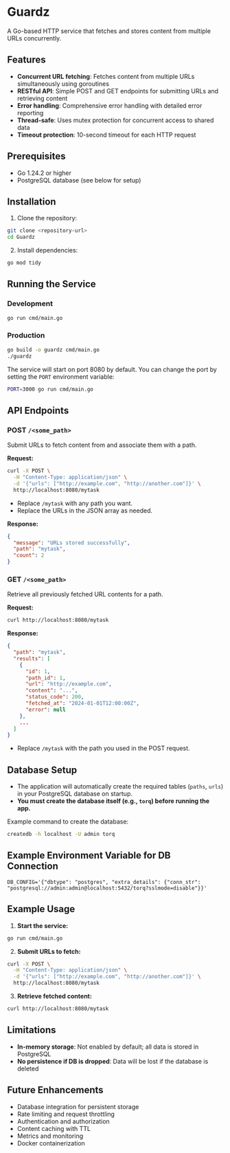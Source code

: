 # Guardz

A Go-based HTTP service that fetches and stores content from multiple URLs concurrently.

## Features

- **Concurrent URL fetching**: Fetches content from multiple URLs simultaneously using goroutines
- **RESTful API**: Simple POST and GET endpoints for submitting URLs and retrieving content
- **Error handling**: Comprehensive error handling with detailed error reporting
- **Thread-safe**: Uses mutex protection for concurrent access to shared data
- **Timeout protection**: 10-second timeout for each HTTP request

## Prerequisites

- Go 1.24.2 or higher
- PostgreSQL database (see below for setup)

## Installation

1. Clone the repository:
```bash
git clone <repository-url>
cd Guardz
```

2. Install dependencies:
```bash
go mod tidy
```

## Running the Service

### Development
```bash
go run cmd/main.go
```

### Production
```bash
go build -o guardz cmd/main.go
./guardz
```

The service will start on port 8080 by default. You can change the port by setting the `PORT` environment variable:

```bash
PORT=3000 go run cmd/main.go
```

## API Endpoints

### POST `/<some_path>`
Submit URLs to fetch content from and associate them with a path.

**Request:**
```bash
curl -X POST \
  -H "Content-Type: application/json" \
  -d '{"urls": ["http://example.com", "http://another.com"]}' \
  http://localhost:8080/mytask
```

- Replace `/mytask` with any path you want.
- Replace the URLs in the JSON array as needed.

**Response:**
```json
{
  "message": "URLs stored successfully",
  "path": "mytask",
  "count": 2
}
```

### GET `/<some_path>`
Retrieve all previously fetched URL contents for a path.

**Request:**
```bash
curl http://localhost:8080/mytask
```

**Response:**
```json
{
  "path": "mytask",
  "results": [
    {
      "id": 1,
      "path_id": 1,
      "url": "http://example.com",
      "content": "...",
      "status_code": 200,
      "fetched_at": "2024-01-01T12:00:00Z",
      "error": null
    },
    ...
  ]
}
```

- Replace `/mytask` with the path you used in the POST request.

## Database Setup

- The application will automatically create the required tables (`paths`, `urls`) in your PostgreSQL database on startup.
- **You must create the database itself (e.g., `torq`) before running the app.**

Example command to create the database:
```bash
createdb -h localhost -U admin torq
```

## Example Environment Variable for DB Connection

```
DB_CONFIG='{"dbtype": "postgres", "extra_details": {"conn_str": "postgresql://admin:admin@localhost:5432/torq?sslmode=disable"}}'
```

## Example Usage

1. **Start the service:**
```bash
go run cmd/main.go
```

2. **Submit URLs to fetch:**
```bash
curl -X POST \
  -H "Content-Type: application/json" \
  -d '{"urls": ["http://example.com", "http://another.com"]}' \
  http://localhost:8080/mytask
```

3. **Retrieve fetched content:**
```bash
curl http://localhost:8080/mytask
```

## Limitations

- **In-memory storage**: Not enabled by default; all data is stored in PostgreSQL
- **No persistence if DB is dropped**: Data will be lost if the database is deleted

## Future Enhancements

- Database integration for persistent storage
- Rate limiting and request throttling
- Authentication and authorization
- Content caching with TTL
- Metrics and monitoring
- Docker containerization
